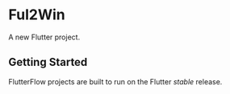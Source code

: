 # Ful2Win

A new Flutter project.

## Getting Started

FlutterFlow projects are built to run on the Flutter _stable_ release.
